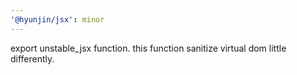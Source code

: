 ```yaml
---
'@hyunjin/jsx': minor
---
```


export unstable_jsx function. this function sanitize virtual dom little differently.
